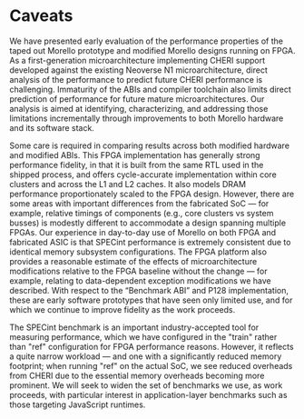 # Caveats

We have presented early evaluation of the performance properties of the taped
out Morello prototype and modified Morello designs running on FPGA.
As a first-generation microarchitecture implementing CHERI support developed
against the existing Neoverse N1 microarchitecture, direct analysis of the
performance to predict future CHERI performance is challenging.
Immaturity of the ABIs and compiler toolchain also limits direct prediction of
performance for future mature microarchitectures.
Our analysis is aimed at identifying, characterizing, and addressing those
limitations incrementally through improvements to both Morello hardware and
its software stack.

Some care is required in comparing results across both modified hardware and
modified ABIs.
This FPGA implementation has generally strong performance fidelity, in that it
is built from the same RTL used in the shipped process, and offers
cycle-accurate implementation within core clusters and across the L1 and L2
caches.
It also models DRAM performance proportionately scaled to the FPGA design.
However, there are some areas with important differences from the fabricated
SoC &mdash; for example, relative timings of components (e.g., core clusters
vs system busses) is modestly different to accommodate a design spanning
multiple FPGAs.
Our experience in day-to-day use of Morello on both FPGA and fabricated ASIC
is that SPECint performance is extremely consistent due to identical memory
subsystem configurations.
The FPGA platform also provides a reasonable estimate of the effects of
microarchitecture modifications relative to the FPGA baseline without the
change &mdash; for example, relating to data-dependent exception modifications
we have described.
With respect to the “Benchmark ABI” and P128 implementation, these are early
software prototypes that have seen only limited use, and for which we continue
to improve fidelity as the work proceeds.

The SPECint benchmark is an important industry-accepted tool for measuring
performance, which we have configured in the "train" rather than "ref"
configuration for FPGA performance reasons.
However, it reflects a quite narrow workload &mdash; and one with a
significantly reduced memory footprint; when running "ref" on the actual SoC,
we see reduced overheads from CHERI due to the essential memory overheads
becoming more prominent.
We will seek to widen the set of benchmarks we use, as work proceeds, with
particular interest in application-layer benchmarks such as those targeting
JavaScript runtimes.
